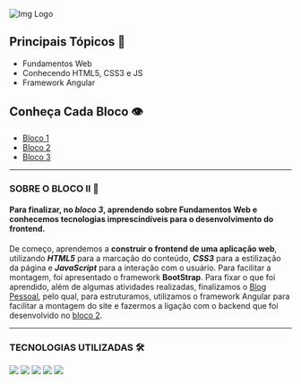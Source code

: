 ![Img Logo](https://i.imgur.com/OBDNN3S.png)

## Principais Tópicos 📌

- Fundamentos Web
- Conhecendo HTML5, CSS3 e JS
- Framework Angular

## Conheça Cada Bloco 👁‍

* [Bloco 1](https://github.com/marianac-campos/bootcamp_generation/tree/main/Bloco1)
* [Bloco 2](https://github.com/marianac-campos/bootcamp_generation/tree/main/Bloco2)
* [Bloco 3](https://github.com/marianac-campos/bootcamp_generation/tree/main/bloco3)

---

### SOBRE O BLOCO II 📝
#### Para finalizar, no *bloco 3*, aprendendo sobre Fundamentos Web e conhecemos tecnologias imprescindíveis para o desenvolvimento do frontend.
De começo, aprendemos a **construir o frontend de uma aplicação web**, utilizando ***HTML5*** para a marcação do conteúdo, ***CSS3*** para a estilização da página e ***JavaScript*** para a interação com o usuário. Para facilitar a montagem, foi apresentado o framework **BootStrap**.
Para fixar o que foi aprendido, além de algumas atividades realizadas, finalizamos o [Blog Pessoal](https://github.com/marianac-campos/Blog_Pessoal.v3), pelo qual, para estruturamos, utilizamos o framework Angular para facilitar a montagem do site e fazermos a ligação com o backend que foi desenvolvido no [bloco 2](https://github.com/marianac-campos/bootcamp_generation/tree/main/Bloco2).

----

### TECNOLOGIAS UTILIZADAS 🛠

<img src="https://img.shields.io/badge/HTML-239120?style=for-the-badge&logo=html5&logoColor=white&">
<img src="https://img.shields.io/badge/CSS-239120?&style=for-the-badge&logo=css3&logoColor=white&">
<img src="https://img.shields.io/badge/JavaScript-F7DF1E?style=for-the-badge&logo=javascript&logoColor=black&">
<img src="https://img.shields.io/badge/Bootstrap-563D7C?style=for-the-badge&logo=bootstrap&logoColor=white&">
<img src="https://img.shields.io/badge/Angular-DD0031?style=for-the-badge&logo=angular&logoColor=white&">
